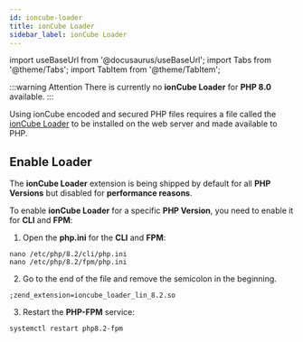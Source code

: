 ```yaml
---
id: ioncube-loader
title: ionCube Loader
sidebar_label: ionCube Loader
---
```


import useBaseUrl from '@docusaurus/useBaseUrl';
import Tabs from '@theme/Tabs';
import TabItem from '@theme/TabItem';

:::warning Attention
There is currently no **ionCube Loader** for **PHP 8.0** available.
:::

Using ionCube encoded and secured PHP files requires a file called the [ionCube Loader](https://www.ioncube.com/) to be installed on the web server and made available to PHP.

## Enable Loader

The **ionCube Loader** extension is being shipped by default for all **PHP Versions** but disabled for **performance reasons**.

To enable **ionCube Loader** for a specific **PHP Version**, you need to enable it for **CLI** and **FPM**: 

1. Open the **php.ini** for the **CLI** and **FPM**:

```
nano /etc/php/8.2/cli/php.ini
nano /etc/php/8.2/fpm/php.ini
```

2. Go to the end of the file and remove the semicolon in the beginning.

```
;zend_extension=ioncube_loader_lin_8.2.so
```

3. Restart the **PHP-FPM** service:

```
systemctl restart php8.2-fpm
```
